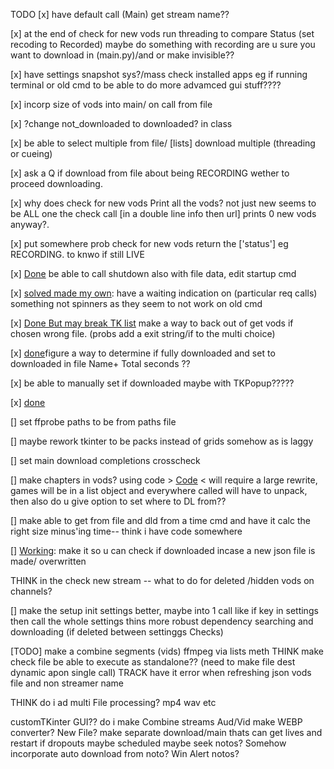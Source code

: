 TODO 
[x] have default call (Main) get stream name??

[x] at the end of check for new vods run threading to compare 
Status (set recoding to Recorded)
  maybe do something with recording are u sure you want to download in (main.py)/and or make invisible??

[x] have settings snapshot sys?/mass check installed apps eg if running terminal or old cmd to be able to do more advamced gui stuff????

[x] incorp size of vods into main/ on call from file

[x] ?change not_downloaded to downloaded? in class

[x] be able to select multiple from file/ [lists] download multiple (threading or cueing)

[x] ask a Q if download from file about being RECORDING wether to proceed downloading.

[x] why does check for new vods Print all the vods? not just new seems to be ALL one the check call [in a double line info then url]
prints 0 new vods anyway?.

[x] put somewhere prob check for new vods return the ['status'] eg RECORDING. to knwo if still LIVE

[x] [Done](startup.py#L52) be able to call shutdown also with file data, edit startup cmd

[x] [solved made my own](spinner.py): have a waiting indication on (particular req calls) something not spinners as they seem to not work on old cmd

[x] [Done But may break TK list](utility_dir\get_single_vod_.py#L46) make a way to back out of get vods if chosen wrong file. (probs add a exit string/if to the multi choice)

[x] [done](zextra_Funcs_/check_old_files_downloaded.py#L136)figure a way to determine if fully downloaded and set to downloaded in file  Name+ Total seconds ??

[x] be able to manually set if downloaded maybe with TKPopup?????

[x] [done](zextra_Funcs_\check_old_files_downloaded.py)


[] set ffprobe paths to be from paths file

[]  maybe rework tkinter to be packs instead of grids somehow as is laggy

[] set main download completions crosscheck

[] make chapters in vods? using code > [Code](zextra_Funcs_/getChaptersCall.py) < will require a large rewrite, games will be
in a list object and everywhere called will have to unpack, then also do u give option to set where to DL from?? 

[] make able to get from file and dld from a time cmd and have it calc the right size minus'ing time-- think i have code somewhere 

[] [Working](zextra_Funcs_/check_old_files_downloaded.py#L136): make it so u can check if downloaded incase a new json file is made/ overwritten


THINK in the check new stream -- what to do for deleted /hidden vods on channels? 

[] make the setup init settings better, maybe into 1 call like if key in settings then call the whole settings thins
more robust dependency searching and downloading (if deleted between settinggs Checks)

[TODO] make a combine segments (vids) ffmpeg via lists meth
THINK make check file be able to execute as standalone?? (need to make file dest dynamic apon single call) 
TRACK have it error when refreshing json vods file and non streamer name


THINK do i ad multi File processing? mp4 wav etc

customTKinter GUI??
do i make Combine streams Aud/Vid
make WEBP converter? New File?
make separate download/main thats can get lives and restart if dropouts maybe scheduled  maybe seek notos?
Somehow incorporate auto download from noto?
Win Alert notos?
